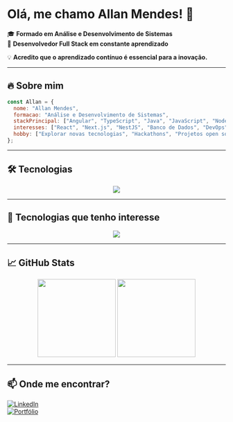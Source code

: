 # **Olá, me chamo Allan Mendes!** 👋  

🎓 **Formado em Análise e Desenvolvimento de Sistemas**  
🚀 **Desenvolvedor Full Stack em constante aprendizado**  

💡 **Acredito que o aprendizado contínuo é essencial para a inovação.**  

---

## 🔥 **Sobre mim**
```js
const Allan = {
  nome: "Allan Mendes",
  formacao: "Análise e Desenvolvimento de Sistemas",
  stackPrincipal: ["Angular", "TypeScript", "Java", "JavaScript", "Node.js"],
  interesses: ["React", "Next.js", "NestJS", "Banco de Dados", "DevOps"],
  hobby: ["Explorar novas tecnologias", "Hackathons", "Projetos open source"]
};
```

---

## 🛠️ **Tecnologias**
<div align="center">
  <img src="https://skillicons.dev/icons?i=html,css,js,ts,nodejs,express,angular,java,git" />
</div>

---

## 🚀 **Tecnologias que tenho interesse**  
<div align="center">
  <img src="https://skillicons.dev/icons?i=react,nextjs,nestjs,mysql,mongodb,docker" />
</div>

---

## 📈 **GitHub Stats**
<div align="center">
  <img height="180em" src="https://github-readme-stats.vercel.app/api?username=allan516&show_icons=true&theme=radical&hide_border=true" />
  <img height="180em" src="https://github-readme-stats.vercel.app/api/top-langs/?username=allan516&layout=compact&theme=radical&hide_border=true" />
</div>

---

## 📫 **Onde me encontrar?**  
[![LinkedIn](https://img.shields.io/badge/LinkedIn-0077B5?style=for-the-badge&logo=linkedin&logoColor=white)](https://www.linkedin.com/in/allan-mendes-437182283/)  
[![Portfólio](https://img.shields.io/badge/Portfólio-000000?style=for-the-badge&logo=github&logoColor=white)](https://allan516.github.io/Allan-Mendes/)  
